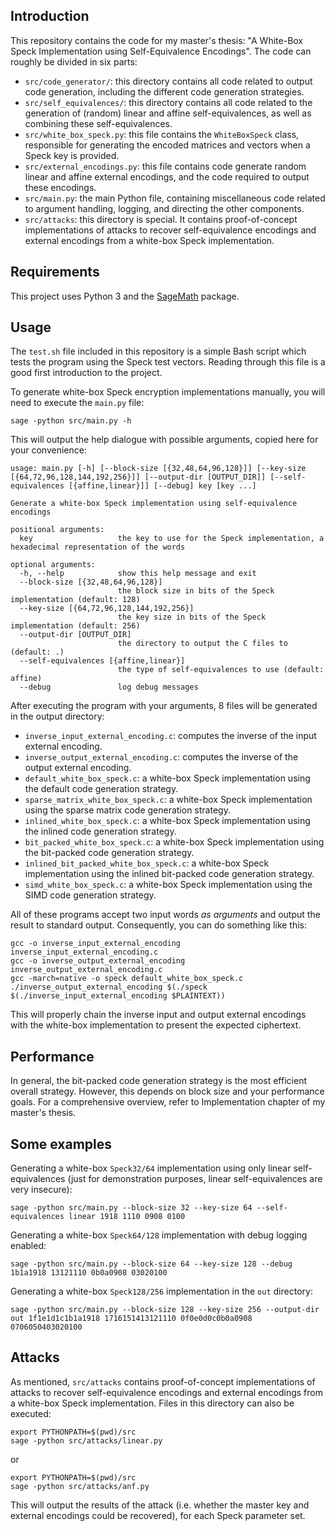 ## Introduction 
This repository contains the code for my master's thesis: "A White-Box Speck Implementation using Self-Equivalence Encodings". The code can roughly be divided in six parts:
* `src/code_generator/`: this directory contains all code related to output code generation, including the different code generation strategies.
* `src/self_equivalences/`: this directory contains all code related to the generation of (random) linear and affine self-equivalences, as well as combining these self-equivalences.
* `src/white_box_speck.py`: this file contains the `WhiteBoxSpeck` class, responsible for generating the encoded matrices and vectors when a Speck key is provided.
* `src/external_encodings.py`: this file contains code generate random linear and affine external encodings, and the code required to output these encodings.
* `src/main.py`: the main Python file, containing miscellaneous code related to argument handling, logging, and directing the other components.
* `src/attacks`: this directory is special. It contains proof-of-concept implementations of attacks to recover self-equivalence encodings and external encodings from a white-box Speck implementation.

## Requirements
This project uses Python 3 and the [SageMath](https://www.sagemath.org/) package.

## Usage
The `test.sh` file included in this repository is a simple Bash script which tests the program using the Speck test vectors. Reading through this file is a good first introduction to the project.

To generate white-box Speck encryption implementations manually, you will need to execute the `main.py` file:
```
sage -python src/main.py -h
```
This will output the help dialogue with possible arguments, copied here for your convenience:
```
usage: main.py [-h] [--block-size [{32,48,64,96,128}]] [--key-size [{64,72,96,128,144,192,256}]] [--output-dir [OUTPUT_DIR]] [--self-equivalences [{affine,linear}]] [--debug] key [key ...]

Generate a white-box Speck implementation using self-equivalence encodings

positional arguments:
  key                   the key to use for the Speck implementation, a hexadecimal representation of the words

optional arguments:
  -h, --help            show this help message and exit
  --block-size [{32,48,64,96,128}]
                        the block size in bits of the Speck implementation (default: 128)
  --key-size [{64,72,96,128,144,192,256}]
                        the key size in bits of the Speck implementation (default: 256)
  --output-dir [OUTPUT_DIR]
                        the directory to output the C files to (default: .)
  --self-equivalences [{affine,linear}]
                        the type of self-equivalences to use (default: affine)
  --debug               log debug messages
```

After executing the program with your arguments, 8 files will be generated in the output directory:
* `inverse_input_external_encoding.c`: computes the inverse of the input external encoding.
* `inverse_output_external_encoding.c`: computes the inverse of the output external encoding.
* `default_white_box_speck.c`: a white-box Speck implementation using the default code generation strategy.
* `sparse_matrix_white_box_speck.c`: a white-box Speck implementation using the sparse matrix code generation strategy.
* `inlined_white_box_speck.c`: a white-box Speck implementation using the inlined code generation strategy.
* `bit_packed_white_box_speck.c`: a white-box Speck implementation using the bit-packed code generation strategy.
* `inlined_bit_packed_white_box_speck.c`: a white-box Speck implementation using the inlined bit-packed code generation strategy.
* `simd_white_box_speck.c`: a white-box Speck implementation using the SIMD code generation strategy.

All of these programs accept two input words *as arguments* and output the result to standard output. Consequently, you can do something like this:
```
gcc -o inverse_input_external_encoding inverse_input_external_encoding.c
gcc -o inverse_output_external_encoding inverse_output_external_encoding.c
gcc -march=native -o speck default_white_box_speck.c
./inverse_output_external_encoding $(./speck $(./inverse_input_external_encoding $PLAINTEXT))
```
This will properly chain the inverse input and output external encodings with the white-box implementation to present the expected ciphertext.

## Performance
In general, the bit-packed code generation strategy is the most efficient overall strategy. However, this depends on block size and your performance goals. For a comprehensive overview, refer to Implementation chapter of my master's thesis.

## Some examples

Generating a white-box `Speck32/64` implementation using only linear self-equivalences (just for demonstration purposes, linear self-equivalences are very insecure):
```
sage -python src/main.py --block-size 32 --key-size 64 --self-equivalences linear 1918 1110 0908 0100
```

Generating a white-box `Speck64/128` implementation with debug logging enabled:
```
sage -python src/main.py --block-size 64 --key-size 128 --debug 1b1a1918 13121110 0b0a0908 03020100
```

Generating a white-box `Speck128/256` implementation in the `out` directory:

```
sage -python src/main.py --block-size 128 --key-size 256 --output-dir out 1f1e1d1c1b1a1918 1716151413121110 0f0e0d0c0b0a0908 0706050403020100
```

## Attacks

As mentioned, `src/attacks` contains proof-of-concept implementations of attacks to recover self-equivalence encodings and external encodings from a white-box Speck implementation. Files in this directory can also be executed:

```
export PYTHONPATH=$(pwd)/src
sage -python src/attacks/linear.py
```

or

```
export PYTHONPATH=$(pwd)/src
sage -python src/attacks/anf.py
```

This will output the results of the attack (i.e. whether the master key and external encodings could be recovered), for each Speck parameter set.
